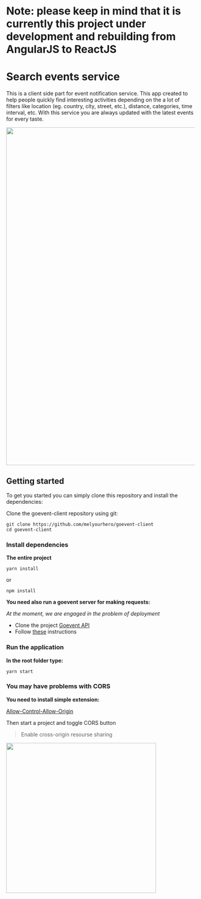 # **Note: please keep in mind that it is currently this project under development and rebuilding from AngularJS to ReactJS**

# Search events service

This is a client side part for event notification service. This app created to help people quickly find interesting 
activities depending on the a lot of filters like location (eg. country, city, street, etc.), distance, categories, 
time interval, etc. With this service you are always updated with the latest events for every taste.

<img src="http://moikartinki.ru/pics/9396.jpg" width="900">

## Getting started

To get you started you can simply clone this repository and install the dependencies:

Clone the goevent-client repository using git:

```
git clone https://github.com/melyourhero/goevent-client
cd goevent-client
```

### Install dependencies

**The entire project**

```
yarn install
```

or

```
npm install
```

**You need also run a goevent server for making requests:** 

*At the moment, we are engaged in the problem of deployment* 

- Clone the project [Goevent API](https://github.com/melyourhero/goevent-api)
- Follow [these](https://github.com/melyourhero/goevent-api#search-events-service) instructions 

### Run the application

**In the root folder type:**

```
yarn start
```

### You may have problems with CORS

**You need to install simple extension:**

[Allow-Control-Allow-Origin](https://chrome.google.com/webstore/detail/allow-control-allow-origi/nlfbmbojpeacfghkpbjhddihlkkiljbi)

Then start a project and toggle CORS button

> Enable cross-origin resourse sharing

<img src="http://moikartinki.ru/pics/9397.jpg" width="400">

